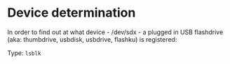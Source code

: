 # Device determination

In order to find out at what device - /dev/sdx - a plugged in USB flashdrive (aka: thumbdrive, usbdisk, usbdrive, flashku) is registered:

Type: `lsblk`
